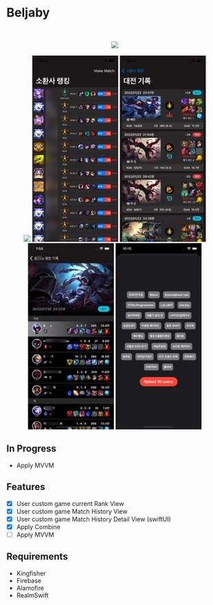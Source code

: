 # Beljaby
<br />
<p align="center">
<img src= "gitImage/appIntro.png" width="300" >
</p>

<p align="center">
<img src= "gitImage/appIntro.png" width="300" >
<img src= "gitImage/rankview.png" width="200" >
<img src= "gitImage/matchview.png" width="200" >
<img src= "gitImage/matchDetailView.png" width="200" >
<img src= "gitImage/makeMatchView.png" width="200" >
</p>

## In Progress

- Apply MVVM

## Features

- [x] User custom game current Rank View
- [x] User custom game Match History View
- [x] User custom game Match History Detail View (swiftUI) 
- [x] Apply Combine
- [ ] Apply MVVM

## Requirements

- Kingfisher
- Firebase
- Alamofire
- RealmSwift
